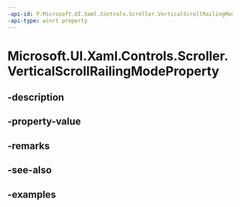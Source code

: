 ```yaml
---
-api-id: P:Microsoft.UI.Xaml.Controls.Scroller.VerticalScrollRailingModeProperty
-api-type: winrt property
---
```


<!-- Property syntax.
public DependencyProperty VerticalScrollRailingModeProperty { get; }
-->

# Microsoft.UI.Xaml.Controls.Scroller.VerticalScrollRailingModeProperty

## -description

## -property-value

## -remarks

## -see-also

## -examples


